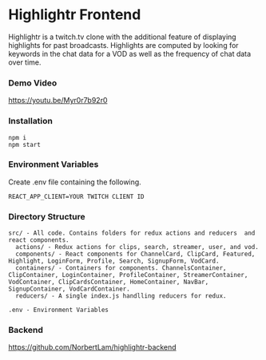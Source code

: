 # Highlightr Frontend
Highlightr is a twitch.tv clone with the additional feature of displaying highlights for past broadcasts. Highlights are computed by looking for keywords in the chat data for a VOD as well as the frequency of chat data over time.

### Demo Video
https://youtu.be/Myr0r7b92r0

### Installation
```
npm i
npm start
```

### Environment Variables
Create .env file containing the following.
```
REACT_APP_CLIENT=YOUR TWITCH CLIENT ID
```

### Directory Structure
```
src/ - All code. Contains folders for redux actions and reducers  and react components.
  actions/ - Redux actions for clips, search, streamer, user, and vod.
  components/ - React components for ChannelCard, ClipCard, Featured, Highlight, LoginForm, Profile, Search, SignupForm, VodCard.
  containers/ - Containers for components. ChannelsContainer, ClipContainer, LoginContainer, ProfileContainer, StreamerContainer, VodContainer, ClipCardsContainer, HomeContainer, NavBar, SignupContainer, VodCardContainer.
  reducers/ - A single index.js handlling reducers for redux.

.env - Environment Variables
```

### Backend
https://github.com/NorbertLam/highlightr-backend

